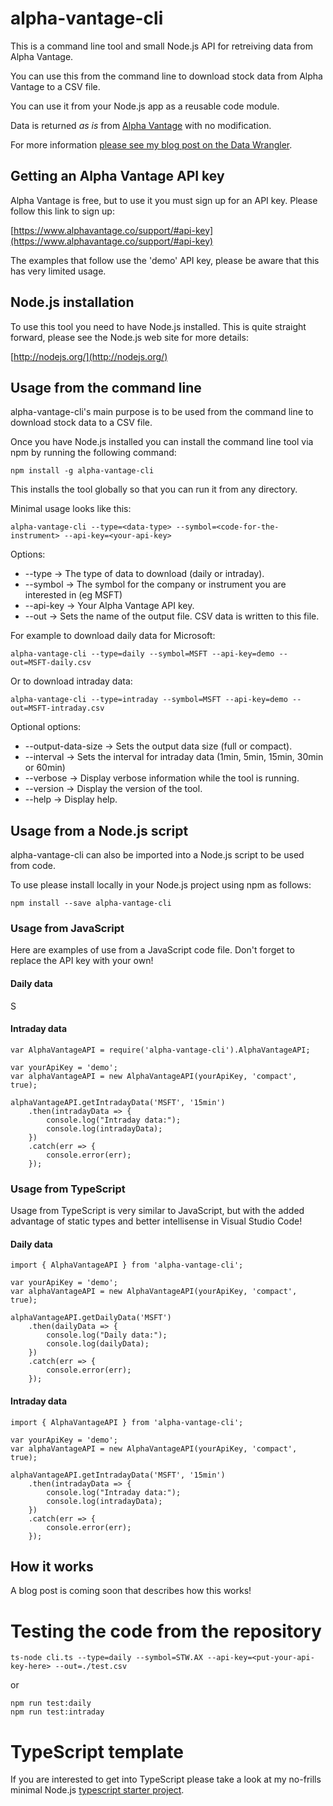 # alpha-vantage-cli

This is a command line tool and small Node.js API for retreiving data from Alpha Vantage.

You can use this from the command line to download stock data from Alpha Vantage to a CSV file.

You can use it from your Node.js app as a reusable code module.

Data is returned *as is* from [Alpha Vantage](https://www.alphavantage.co/) with no modification.

For more information [please see my blog post on the Data Wrangler](http://www.the-data-wrangler.com/acquiring-stock-market-data-from-alpha-vantage/).

## Getting an Alpha Vantage API key

Alpha Vantage is free, but to use it you must sign up for an API key. Please follow this link to sign up:

[https://www.alphavantage.co/support/#api-key](https://www.alphavantage.co/support/#api-key)

The examples that follow use the 'demo' API key, please be aware that this has very limited usage.

## Node.js installation

To use this tool you need to have Node.js installed. This is quite straight forward, please see the Node.js web site for more details:

[http://nodejs.org/](http://nodejs.org/)

## Usage from the command line

alpha-vantage-cli's main purpose is to be used from the command line to download stock data to a CSV file.

Once you have Node.js installed you can install the command line tool via npm by running the following command: 

    npm install -g alpha-vantage-cli

This installs the tool globally so that you can run it from any directory.

Minimal usage looks like this:

    alpha-vantage-cli --type=<data-type> --symbol=<code-for-the-instrument> --api-key=<your-api-key> 

Options:

- --type -> The type of data to download (daily or intraday).
- --symbol -> The symbol for the company or instrument you are interested in (eg MSFT)
- --api-key -> Your Alpha Vantage API key.
- --out -> Sets the name of the output file. CSV data is written to this file.

For example to download daily data for Microsoft:

    alpha-vantage-cli --type=daily --symbol=MSFT --api-key=demo --out=MSFT-daily.csv

Or to download intraday data: 

    alpha-vantage-cli --type=intraday --symbol=MSFT --api-key=demo --out=MSFT-intraday.csv

Optional options:

- --output-data-size -> Sets the output data size (full or compact).
- --interval -> Sets the interval for intraday data (1min, 5min, 15min, 30min or 60min)
- --verbose -> Display verbose information while the tool is running.
- --version -> Display the version of the tool.
- --help -> Display help.

## Usage from a Node.js script

alpha-vantage-cli can also be imported into a Node.js script to be used from code.

To use please install locally in your Node.js project using npm as follows:

    npm install --save alpha-vantage-cli

### Usage from JavaScript

Here are examples of use from a JavaScript code file. Don't forget to replace the API key with your own!

#### Daily data

S
#### Intraday data

    var AlphaVantageAPI = require('alpha-vantage-cli').AlphaVantageAPI;

    var yourApiKey = 'demo';
    var alphaVantageAPI = new AlphaVantageAPI(yourApiKey, 'compact', true);

    alphaVantageAPI.getIntradayData('MSFT', '15min')
        .then(intradayData => {
            console.log("Intraday data:");
            console.log(intradayData);
        })
        .catch(err => {
            console.error(err);
        });

### Usage from TypeScript

Usage from TypeScript is very similar to JavaScript, but with the added advantage of static types and better intellisense in Visual Studio Code!

#### Daily data

    import { AlphaVantageAPI } from 'alpha-vantage-cli';

    var yourApiKey = 'demo';
    var alphaVantageAPI = new AlphaVantageAPI(yourApiKey, 'compact', true);

    alphaVantageAPI.getDailyData('MSFT')
        .then(dailyData => {
            console.log("Daily data:");
            console.log(dailyData);
        })
        .catch(err => {
            console.error(err);
        });

#### Intraday data

    import { AlphaVantageAPI } from 'alpha-vantage-cli';

    var yourApiKey = 'demo';
    var alphaVantageAPI = new AlphaVantageAPI(yourApiKey, 'compact', true);

    alphaVantageAPI.getIntradayData('MSFT', '15min')
        .then(intradayData => {
            console.log("Intraday data:");
            console.log(intradayData);
        })
        .catch(err => {
            console.error(err);
        });

## How it works

A blog post is coming soon that describes how this works!

# Testing the code from the repository

    ts-node cli.ts --type=daily --symbol=STW.AX --api-key=<put-your-api-key-here> --out=./test.csv

or 

    npm run test:daily
    npm run test:intraday

# TypeScript template

If you are interested to get into TypeScript please take a look at my no-frills minimal Node.js [typescript starter project](https://github.com/ashleydavis/typescript-template).